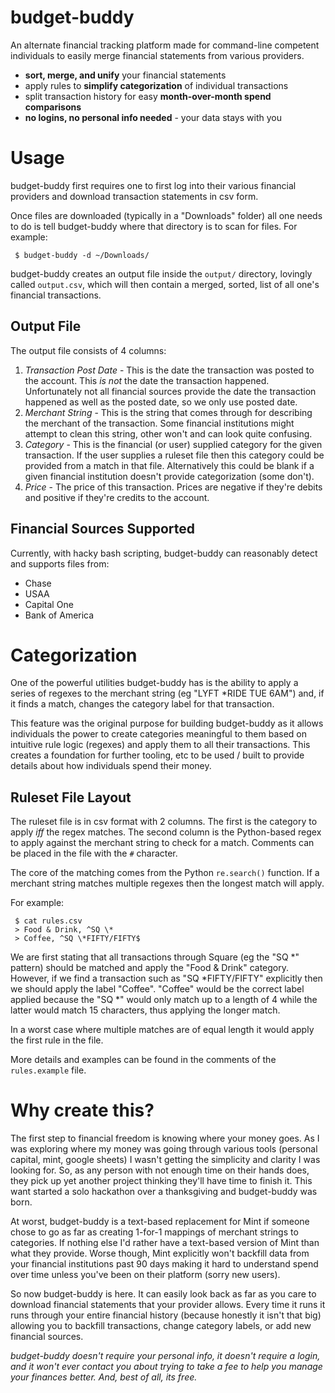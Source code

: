 # budget-buddy

An alternate financial tracking platform made for command-line competent
individuals to easily merge financial statements from various providers.

* **sort, merge, and unify** your financial statements
* apply rules to **simplify categorization** of individual transactions
* split transaction history for easy **month-over-month spend comparisons**
* **no logins, no personal info needed** - your data stays with you

# Usage

budget-buddy first requires one to first log into their various financial
providers and download transaction statements in csv form.

Once files are downloaded (typically in a "Downloads" folder) all one needs
to do is tell budget-buddy where that directory is to scan for files. For
example:

` $ budget-buddy -d ~/Downloads/`

budget-buddy creates an output file inside the `output/` directory, lovingly
called `output.csv`, which will then contain a merged, sorted, list of all
one's financial transactions.

## Output File

The output file consists of 4 columns:

1. *Transaction Post Date* - This is the date the transaction was posted to
the account. This *is not* the date the transaction happened. Unfortunately
not all financial sources provide the date the transaction happened as well
as the posted date, so we only use posted date.
2. *Merchant String* - This is the string that comes through for describing
the merchant of the transaction. Some financial institutions might attempt to
clean this string, other won't and can look quite confusing.
3. *Category* - This is the financial (or user) supplied category for the
given transaction. If the user supplies a ruleset file then this category
could be provided from a match in that file. Alternatively this could be
blank if a given financial institution doesn't provide categorization (some
don't).
4. *Price* - The price of this transaction. Prices are negative if they're
debits and positive if they're credits to the account.

## Financial Sources Supported

Currently, with hacky bash scripting, budget-buddy can reasonably detect and
supports files from:

* Chase
* USAA
* Capital One
* Bank of America

# Categorization

One of the powerful utilities budget-buddy has is the ability to apply a
series of regexes to the merchant string (eg "LYFT   *RIDE TUE 6AM") and, if
it finds a match, changes the category label for that transaction.

This feature was the original purpose for building budget-buddy as it allows
individuals the power to create categories meaningful to them based on
intuitive rule logic (regexes) and apply them to all their transactions.
This creates a foundation for further tooling, etc to be used / built
to provide details about how individuals spend their money.

## Ruleset File Layout

The ruleset file is in csv format with 2 columns. The first is the category
to apply *iff* the regex matches. The second column is the Python-based regex
to apply against the merchant string to check for a match. Comments can be
placed in the file with the `#` character.

The core of the matching comes from the Python `re.search()` function. If a
merchant string matches multiple regexes then the longest match will apply.

For example:
```
 $ cat rules.csv
 > Food & Drink, ^SQ \*
 > Coffee, ^SQ \*FIFTY/FIFTY$
```

We are first stating that all transactions through Square
(eg the "SQ *<some restaurant>" pattern) should be matched and apply the
"Food & Drink" category. However, if we find a transaction such as
"SQ *FIFTY/FIFTY" explicitly then we should apply the label "Coffee".
"Coffee" would be the correct label applied because the "SQ \*" would only
match up to a length of 4 while the latter would match 15 characters, thus
applying the longer match.

In a worst case where multiple matches are of equal length it would apply
the first rule in the file.

More details and examples can be found in the comments of the
`rules.example` file.

# Why create this?

The first step to financial freedom is knowing where your money goes. As I
was exploring where my money was going through various tools (personal
capital, mint, google sheets) I wasn't getting the simplicity and clarity I
was looking for. So, as any person with not enough time on their hands does,
they pick up yet another project thinking they'll have time to finish it.
This want started a solo hackathon over a thanksgiving and budget-buddy was
born.

At worst, budget-buddy is a text-based replacement for Mint if someone chose
to go as far as creating 1-for-1 mappings of merchant strings to categories.
If nothing else I'd rather have a text-based version of Mint than what they
provide. Worse though, Mint explicitly won't backfill data from your
financial institutions past 90 days making it hard to understand spend over
time unless you've been on their platform (sorry new users).

So now budget-buddy is here. It can easily look back as far as you care to
download financial statements that your provider allows. Every time it runs
it runs through your entire financial history (because honestly it isn't
that big) allowing you to backfill transactions, change category labels, or
add new financial sources.

*budget-buddy doesn't require your personal info,
it doesn't require a login, and it won't ever contact you about trying to
take a fee to help you manage your finances better. And, best of
all, its free.*